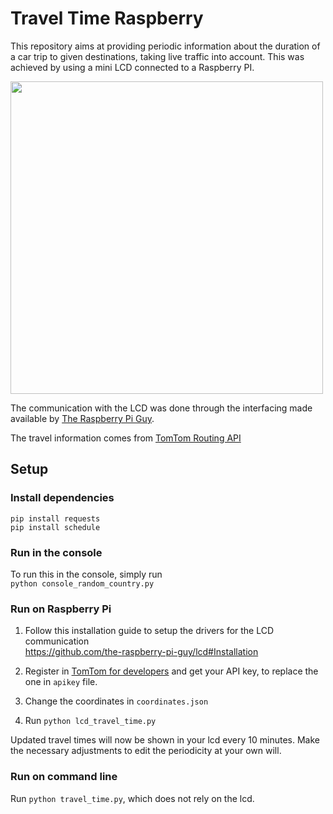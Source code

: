 # Travel Time Raspberry

This repository aims at providing periodic information about the duration of a car trip to given destinations, taking live traffic into account. This was achieved by using a mini LCD connected to a Raspberry PI.

<img src="https://user-images.githubusercontent.com/8866496/205746551-2663904d-3372-4017-b12f-5ee0e1048828.png" width="500">



The communication with the LCD was done through the interfacing made available by [The Raspberry Pi Guy](https://github.com/the-raspberry-pi-guy/lcd).

The travel information comes from [TomTom Routing API](https://developer.tomtom.com/routing-api/api-explorer)

## Setup

### Install dependencies
```pip install requests```  
```pip install schedule```  


### Run in the console
To run this in the console, simply run  
```python console_random_country.py```

### Run on Raspberry Pi
1. Follow this installation guide to setup the drivers for the LCD communication  
https://github.com/the-raspberry-pi-guy/lcd#Installation

2. Register in [TomTom for developers](https://developer.tomtom.com/) and get your API key, to replace the one in `apikey` file.

3. Change the coordinates in `coordinates.json`

4. Run ```python lcd_travel_time.py```

Updated travel times will now be shown in your lcd every 10 minutes. Make the necessary adjustments to edit the periodicity at your own will.

### Run on command line
Run ```python travel_time.py```, which does not rely on the lcd.
